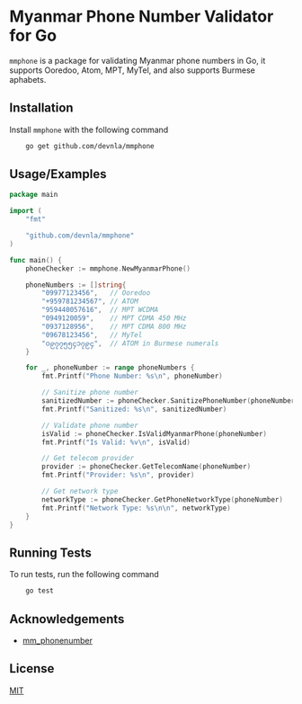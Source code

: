 # Myanmar Phone Number Validator for Go

`mmphone` is a package for validating Myanmar phone numbers in Go, it supports Ooredoo, Atom, MPT, MyTel, and also supports Burmese aphabets.


## Installation

Install `mmphone` with the following command

```bash
    go get github.com/devnla/mmphone
```
    
## Usage/Examples

```go
package main

import (
	"fmt"

	"github.com/devnla/mmphone"
)

func main() {
	phoneChecker := mmphone.NewMyanmarPhone()

	phoneNumbers := []string{
		"09977123456",   // Ooredoo
		"+959781234567", // ATOM
		"959440057616",  // MPT WCDMA
		"0949120059",    // MPT CDMA 450 MHz
		"0937128956",    // MPT CDMA 800 MHz
		"09678123456",   // MyTel
		"၀၉၇၇၅၅၄၁၇၉၄",  // ATOM in Burmese numerals
	}

	for _, phoneNumber := range phoneNumbers {
		fmt.Printf("Phone Number: %s\n", phoneNumber)

		// Sanitize phone number
		sanitizedNumber := phoneChecker.SanitizePhoneNumber(phoneNumber)
		fmt.Printf("Sanitized: %s\n", sanitizedNumber)

		// Validate phone number
		isValid := phoneChecker.IsValidMyanmarPhone(phoneNumber)
		fmt.Printf("Is Valid: %v\n", isValid)

		// Get telecom provider
		provider := phoneChecker.GetTelecomName(phoneNumber)
		fmt.Printf("Provider: %s\n", provider)

		// Get network type
		networkType := phoneChecker.GetPhoneNetworkType(phoneNumber)
		fmt.Printf("Network Type: %s\n\n", networkType)
	}
}
```


## Running Tests

To run tests, run the following command

```bash
	go test
```


## Acknowledgements

 - [mm_phonenumber](https://github.com/Melomap/mm_phonenumber)


## License

[MIT](LICENSE)


